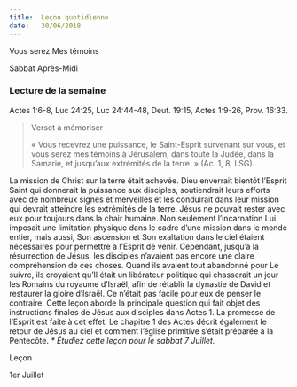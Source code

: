 ```yaml
---
title:  Leçon quotidienne
date:   30/06/2018
---
```


Vous serez Mes témoins

Sabbat Après-Midi
### Lecture de la semaine
Actes 1:6-8, Luc 24:25, Luc 24:44-48, Deut. 19:15, Actes 1:9-26, Prov. 16:33.

> <p>Verset à mémoriser</p>
> « Vous recevrez une puissance, le Saint-Esprit survenant sur vous, et vous serez mes témoins à Jérusalem, dans toute la Judée, dans la Samarie, et jusqu’aux extrémités de la terre. » (Ac. 1, 8, LSG).
La mission de Christ sur la terre était achevée. Dieu enverrait bientôt l’Esprit Saint qui donnerait la puissance aux disciples, soutiendrait leurs efforts avec de nombreux signes et merveilles et les conduirait dans leur mission qui devrait atteindre les extrémités de la terre. Jésus ne pouvait rester avec eux pour toujours dans la chair humaine. Non seulement l’incarnation Lui imposait une limitation physique dans le cadre d’une mission dans le monde entier, mais aussi, Son ascension et Son exaltation dans le ciel étaient nécessaires pour permettre à l’Esprit de venir.
Cependant, jusqu’à la résurrection de Jésus, les disciples n’avaient pas encore une claire compréhension de ces choses. Quand ils avaient tout abandonné pour Le suivre, ils croyaient qu’Il était un libérateur politique qui chasserait un jour les Romains du royaume d’Israël, afin de rétablir la dynastie de David et restaurer la gloire d’Israël. Ce n’était pas facile pour eux de penser le contraire.
Cette leçon aborde la principale question qui fait objet des instructions finales de Jésus aux disciples dans Actes 1. La promesse de l’Esprit est faite à cet effet. Le chapitre 1 des Actes décrit également le retour de Jésus au ciel et comment l’église primitive s’était préparée à la Pentecôte.
_* Étudiez cette leçon pour le sabbat 7 Juillet._

Leçon

1er Juillet
